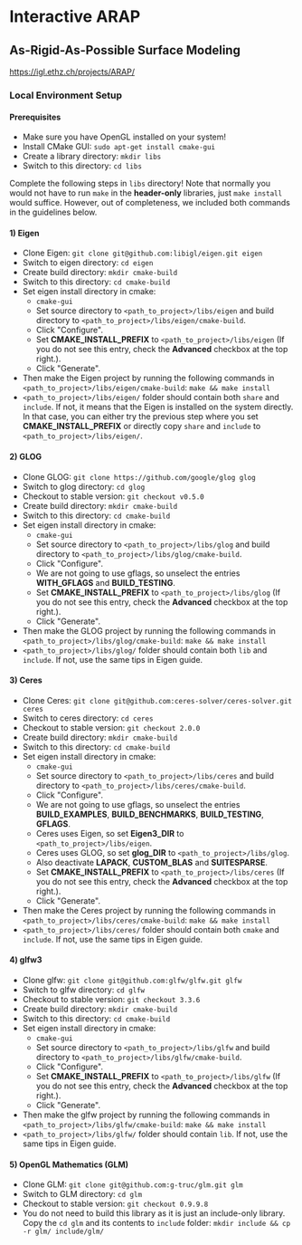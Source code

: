 # Interactive ARAP

## As-Rigid-As-Possible Surface Modeling

https://igl.ethz.ch/projects/ARAP/

### Local Environment Setup

#### Prerequisites

- Make sure you have OpenGL installed on your system!
- Install CMake GUI: `sudo apt-get install cmake-gui`
- Create a library directory: `mkdir libs`
- Switch to this directory: `cd libs`

Complete the following steps in `libs` directory! Note that normally you would not have to run `make` in the **header-only** libraries, just `make install` would suffice. However, out of completeness, we included both commands in the guidelines below.

#### 1) Eigen

- Clone Eigen: `git clone git@github.com:libigl/eigen.git eigen`
- Switch to eigen directory: `cd eigen`
- Create build directory: `mkdir cmake-build`
- Switch to this directory: `cd cmake-build`
- Set eigen install directory in cmake:
    - `cmake-gui`
    - Set source directory to `<path_to_project>/libs/eigen` and build directory to `<path_to_project>/libs/eigen/cmake-build`.
    - Click "Configure".
    - Set **CMAKE_INSTALL_PREFIX** to `<path_to_project>/libs/eigen` (If you do not see this entry, check the **Advanced** checkbox at the top right.).
    - Click "Generate".
- Then make the Eigen project by running the following commands in `<path_to_project>/libs/eigen/cmake-build`: `make && make install`
- `<path_to_project>/libs/eigen/` folder should contain both `share` and `include`. If not, it means that the Eigen is installed on the system directly. In that case, you can either try the previous step where you set **CMAKE_INSTALL_PREFIX** or directly copy `share` and `include` to `<path_to_project>/libs/eigen/`.

#### 2) GLOG

- Clone GLOG: `git clone https://github.com/google/glog glog`
- Switch to glog directory: `cd glog`
- Checkout to stable version: `git checkout v0.5.0`
- Create build directory: `mkdir cmake-build`
- Switch to this directory: `cd cmake-build`
- Set eigen install directory in cmake:
  - `cmake-gui`
  - Set source directory to `<path_to_project>/libs/glog` and build directory to `<path_to_project>/libs/glog/cmake-build`.
  - Click "Configure".
  - We are not going to use gflags, so unselect the entries **WITH_GFLAGS** and **BUILD_TESTING**.
  - Set **CMAKE_INSTALL_PREFIX** to `<path_to_project>/libs/glog` (If you do not see this entry, check the **Advanced** checkbox at the top right.).
  - Click "Generate".
- Then make the GLOG project by running the following commands in `<path_to_project>/libs/glog/cmake-build`: `make && make install`
- `<path_to_project>/libs/glog/` folder should contain both `lib` and `include`. If not, use the same tips in Eigen guide.

#### 3) Ceres

- Clone Ceres: `git clone git@github.com:ceres-solver/ceres-solver.git ceres`
- Switch to ceres directory: `cd ceres`
- Checkout to stable version: `git checkout 2.0.0`
- Create build directory: `mkdir cmake-build`
- Switch to this directory: `cd cmake-build`
- Set eigen install directory in cmake:
  - `cmake-gui`
  - Set source directory to `<path_to_project>/libs/ceres` and build directory to `<path_to_project>/libs/ceres/cmake-build`.
  - Click "Configure".
  - We are not going to use gflags, so unselect the entries **BUILD_EXAMPLES**, **BUILD_BENCHMARKS**, **BUILD_TESTING**, **GFLAGS**.
  - Ceres uses Eigen, so set **Eigen3_DIR** to `<path_to_project>/libs/eigen`.
  - Ceres uses GLOG, so set **glog_DIR** to `<path_to_project>/libs/glog`.
  - Also deactivate **LAPACK**, **CUSTOM_BLAS** and **SUITESPARSE**.
  - Set **CMAKE_INSTALL_PREFIX** to `<path_to_project>/libs/ceres` (If you do not see this entry, check the **Advanced** checkbox at the top right.).
  - Click "Generate".
- Then make the Ceres project by running the following commands in `<path_to_project>/libs/ceres/cmake-build`: `make && make install`
- `<path_to_project>/libs/ceres/` folder should contain both `cmake` and `include`. If not, use the same tips in Eigen guide.

#### 4) glfw3

- Clone glfw: `git clone git@github.com:glfw/glfw.git glfw`
- Switch to glfw directory: `cd glfw`
- Checkout to stable version: `git checkout 3.3.6`
- Create build directory: `mkdir cmake-build`
- Switch to this directory: `cd cmake-build`
- Set eigen install directory in cmake:
  - `cmake-gui`
  - Set source directory to `<path_to_project>/libs/glfw` and build directory to `<path_to_project>/libs/glfw/cmake-build`.
  - Click "Configure".
  - Set **CMAKE_INSTALL_PREFIX** to `<path_to_project>/libs/glfw` (If you do not see this entry, check the **Advanced** checkbox at the top right.).
  - Click "Generate".
- Then make the glfw project by running the following commands in `<path_to_project>/libs/glfw/cmake-build`: `make && make install`
- `<path_to_project>/libs/glfw/` folder should contain `lib`. If not, use the same tips in Eigen guide.

#### 5) OpenGL Mathematics (GLM)

- Clone GLM: `git clone git@github.com:g-truc/glm.git glm`
- Switch to GLM directory: `cd glm`
- Checkout to stable version: `git checkout 0.9.9.8`
- You do not need to build this library as it is just an include-only library. Copy the `cd glm` and its contents to `include` folder: `mkdir include && cp -r glm/ include/glm/`

